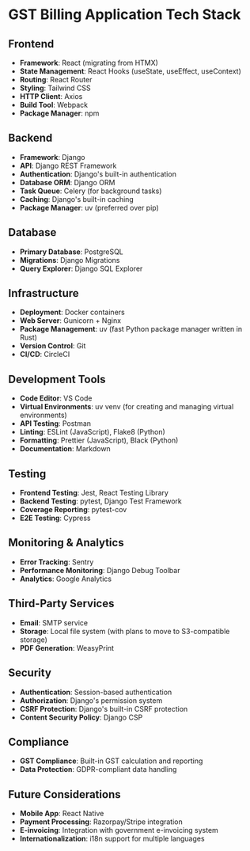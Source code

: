 # GST Billing Application Tech Stack

## Frontend
- **Framework**: React (migrating from HTMX)
- **State Management**: React Hooks (useState, useEffect, useContext)
- **Routing**: React Router
- **Styling**: Tailwind CSS
- **HTTP Client**: Axios
- **Build Tool**: Webpack
- **Package Manager**: npm

## Backend
- **Framework**: Django
- **API**: Django REST Framework
- **Authentication**: Django's built-in authentication
- **Database ORM**: Django ORM
- **Task Queue**: Celery (for background tasks)
- **Caching**: Django's built-in caching
- **Package Manager**: uv (preferred over pip)

## Database
- **Primary Database**: PostgreSQL
- **Migrations**: Django Migrations
- **Query Explorer**: Django SQL Explorer

## Infrastructure
- **Deployment**: Docker containers
- **Web Server**: Gunicorn + Nginx
- **Package Management**: uv (fast Python package manager written in Rust)
- **Version Control**: Git
- **CI/CD**: CircleCI

## Development Tools
- **Code Editor**: VS Code
- **Virtual Environments**: uv venv (for creating and managing virtual environments)
- **API Testing**: Postman
- **Linting**: ESLint (JavaScript), Flake8 (Python)
- **Formatting**: Prettier (JavaScript), Black (Python)
- **Documentation**: Markdown

## Testing
- **Frontend Testing**: Jest, React Testing Library
- **Backend Testing**: pytest, Django Test Framework
- **Coverage Reporting**: pytest-cov
- **E2E Testing**: Cypress

## Monitoring & Analytics
- **Error Tracking**: Sentry
- **Performance Monitoring**: Django Debug Toolbar
- **Analytics**: Google Analytics

## Third-Party Services
- **Email**: SMTP service
- **Storage**: Local file system (with plans to move to S3-compatible storage)
- **PDF Generation**: WeasyPrint

## Security
- **Authentication**: Session-based authentication
- **Authorization**: Django's permission system
- **CSRF Protection**: Django's built-in CSRF protection
- **Content Security Policy**: Django CSP

## Compliance
- **GST Compliance**: Built-in GST calculation and reporting
- **Data Protection**: GDPR-compliant data handling

## Future Considerations
- **Mobile App**: React Native
- **Payment Processing**: Razorpay/Stripe integration
- **E-invoicing**: Integration with government e-invoicing system
- **Internationalization**: i18n support for multiple languages
